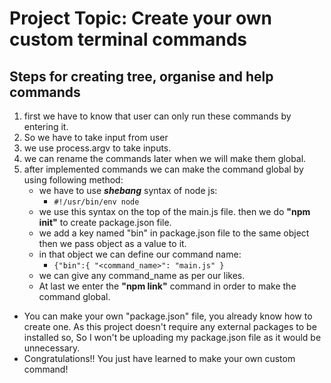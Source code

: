 # Project Topic: Create your own custom terminal commands

## Steps for creating tree, organise and help commands
1. first we have to know that user can only run these commands by entering it.
2. So we have to take input from user
3. we use process.argv to take inputs.
4. we can rename the commands later when we will make them global.
5. after implemented commands we can make the command global by using following method:
    - we have to use ***shebang*** syntax of node js: 
        - `#!/usr/bin/env node` 
    - we use this syntax on the top of the main.js file.
    then we do **"npm init"** to create package.json file.
    - we add a key named "bin" in package.json file to the same object then we pass object as a value to it.
    - in that object we can define our command name: 
        - `{"bin":{
            "<command_name>": "main.js"
        }`
    - we can give any command_name as per our likes.
    - At last we enter the **"npm link"** command in order to make the command global.
- You can make your own "package.json" file, you already know how to create one. As this project doesn't require any external packages to be installed so, So I won't be uploading my package.json file as it would be unnecessary.
- Congratulations!! You just have learned to make your own custom command!
